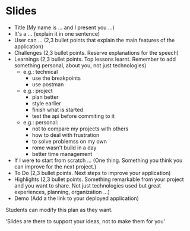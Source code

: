 # Slides

- Title (My name is ... and I present you ...)
- It's a ... (explain it in one sentence)
- User can ... (2,3 bullet points that explain the main features of the application)
- Challenges (2,3 bullet points. Reserve explanations for the speech)
- Learnings (2,3 bullet points. Top lessons learnt. Remember to add something personal, about you, not just technologies)
  - e.g.: technical
    - use the breakpoints
    - use postman
  - e.g.: project
    - plan better
    - style earlier
    - finish what is started
    - test the api before commiting to it
  - e.g.: personal:
    - not to compare my projects with others
    - how to deal with frustration
    - to solve problemss on my own
    - rome wasn't build in a day
    - better time management
- If I were to start from scratch ... (One thing. Something you think you can improve for the next project.)
- To Do (2,3 bullet points. Next steps to improve your application)
- Highlights (2,3 bullet points. Something remarkable from your project and you want to share. Not just technologies used but great experiences, planning, organization ...)
- Demo (Add a the link to your deployed application)

Students can modify this plan as they want.

'Slides are there to support your ideas, not to make them for you'